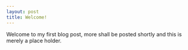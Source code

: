 ```yaml
---
layout: post
title: Welcome!
---
```


Welcome to my first blog post, more shall be posted shortly and this is merely a place holder.

